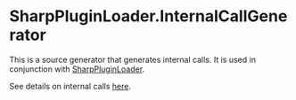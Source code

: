 # SharpPluginLoader.InternalCallGenerator

This is a source generator that generates internal calls. It is used in conjunction with [SharpPluginLoader](https://github.com/Fexty12573/SharpPluginLoader).

See details on internal calls [here](https://fexty12573.github.io/SharpPluginLoader/Development/NativeComponents/).
